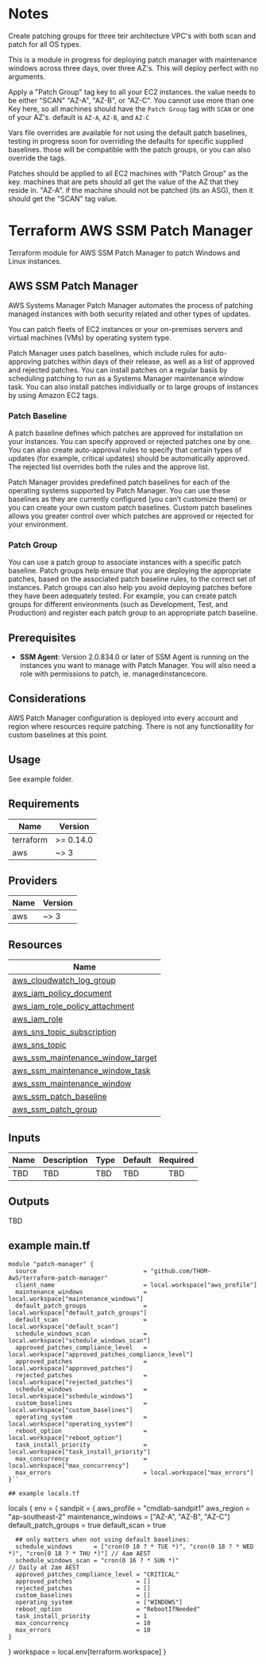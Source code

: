 # Notes

Create patching groups for three teir architecture VPC's with both scan and patch for all OS types.

This is a module in progress for deploying patch manager with maintenance windows across three days, over three AZ's. This will deploy perfect with no arguments. 

Apply a "Patch Group" tag key to all your EC2 instances. the value needs to be either "SCAN" "AZ-A", "AZ-B", or "AZ-C".
You cannot use more than one Key here, so all machines should have the `Patch Group` tag with `SCAN` or one of your AZ's. default is `AZ-A`, `AZ-B`, and `AZ-C` 

Vars file overrides are available for not using the default patch baselines, testing in progress soon for overriding the defaults 
for specific supplied baselines. those will be compatible with the patch groups, or you can also override the tags. 

Patches should be applied to all EC2 machines with "Patch Group" as the key. machines that are pets should all get the value
of the AZ that they reside in. "AZ-A". if the machine should not be patched (its an ASG), then it should get the "SCAN" tag value.

# Terraform AWS SSM Patch Manager

Terraform module for AWS SSM Patch Manager to patch Windows and Linux instances.

## AWS SSM Patch Manager

AWS Systems Manager Patch Manager automates the process of patching managed instances with both security related and other types of updates.

You can patch fleets of EC2 instances or your on-premises servers and virtual machines (VMs) by operating system type.

Patch Manager uses patch baselines, which include rules for auto-approving patches within days of their release, as well as a list of approved and rejected patches. You can install patches on a regular basis by scheduling patching to run as a Systems Manager maintenance window task. You can also install patches individually or to large groups of instances by using Amazon EC2 tags.  

### Patch Baseline

A patch baseline defines which patches are approved for installation on your instances. You can specify approved or rejected patches one by one. You can also create auto-approval rules to specify that certain types of updates (for example, critical updates) should be automatically approved. The rejected list overrides both the rules and the approve list.

Patch Manager provides predefined patch baselines for each of the operating systems supported by Patch Manager. You can use these baselines as they are currently configured (you can’t customize them) or you can create your own custom patch baselines. Custom patch baselines allows you greater control over which patches are approved or rejected for your environment.

### Patch Group

You can use a patch group to associate instances with a specific patch baseline. Patch groups help ensure that you are deploying the appropriate patches, based on the associated patch baseline rules, to the correct set of instances. Patch groups can also help you avoid deploying patches before they have been adequately tested. For example, you can create patch groups for different environments (such as Development, Test, and Production) and register each patch group to an appropriate patch baseline.

## Prerequisites

- **SSM Agent**: Version 2.0.834.0 or later of SSM Agent is running on the instances you want to manage with Patch Manager. You will also need a role with permissions to patch,
ie. managedinstancecore. 

## Considerations

AWS Patch Manager configuration is deployed into every account and region where resources require patching. There is not any functionallity for custom baselines at this point.

## Usage

See example folder.

## Requirements

| Name | Version |
|------|---------|
| terraform | >= 0.14.0 |
| aws | ~> 3 |

## Providers

| Name | Version |
|------|---------|
| aws | ~> 3 |

## Resources

| Name |
|------|
| [aws_cloudwatch_log_group](https://registry.terraform.io/providers/hashicorp/aws/3/docs/resources/cloudwatch_log_group) |
| [aws_iam_policy_document](https://registry.terraform.io/providers/hashicorp/aws/3/docs/data-sources/iam_policy_document) |
| [aws_iam_role_policy_attachment](https://registry.terraform.io/providers/hashicorp/aws/3/docs/resources/iam_role_policy_attachment) |
| [aws_iam_role](https://registry.terraform.io/providers/hashicorp/aws/3/docs/resources/iam_role) |
| [aws_sns_topic_subscription](https://registry.terraform.io/providers/hashicorp/aws/3/docs/resources/sns_topic_subscription) |
| [aws_sns_topic](https://registry.terraform.io/providers/hashicorp/aws/3/docs/resources/sns_topic) |
| [aws_ssm_maintenance_window_target](https://registry.terraform.io/providers/hashicorp/aws/3/docs/resources/ssm_maintenance_window_target) |
| [aws_ssm_maintenance_window_task](https://registry.terraform.io/providers/hashicorp/aws/3/docs/resources/ssm_maintenance_window_task) |
| [aws_ssm_maintenance_window](https://registry.terraform.io/providers/hashicorp/aws/3/docs/resources/ssm_maintenance_window) |
| [aws_ssm_patch_baseline](https://registry.terraform.io/providers/hashicorp/aws/3/docs/resources/ssm_patch_baseline) |
| [aws_ssm_patch_group](https://registry.terraform.io/providers/hashicorp/aws/3/docs/resources/ssm_patch_group) |

## Inputs

| Name | Description | Type | Default | Required |
|------|-------------|------|---------|:--------:|
| TBD | TBD | TBD | TBD | TBD |

## Outputs

TBD



## example main.tf
```
module "patch-manager" {
  source                              = "github.com/THOM-AwS/terraform-patch-manager"
  client_name                         = local.workspace["aws_profile"]
  maintenance_windows                 = local.workspace["maintenance_windows"]
  default_patch_groups                = local.workspace["default_patch_groups"]
  default_scan                        = local.workspace["default_scan"]
  schedule_windows_scan               = local.workspace["schedule_windows_scan"]
  approved_patches_compliance_level   = local.workspace["approved_patches_compliance_level"]
  approved_patches                    = local.workspace["approved_patches"]
  rejected_patches                    = local.workspace["rejected_patches"]
  schedule_windows                    = local.workspace["schedule_windows"]
  custom_baselines                    = local.workspace["custom_baselines"]
  operating_system                    = local.workspace["operating_system"]
  reboot_option                       = local.workspace["reboot_option"]
  task_install_priority               = local.workspace["task_install_priority"]
  max_concurrency                     = local.workspace["max_concurrency"]
  max_errors                          = local.workspace["max_errors"]
}``

## example locals.tf
```
locals {
  env = {
    sandpit = {
      aws_profile           = "cmdlab-sandpit1"
      aws_region            = "ap-southeast-2"
      maintenance_windows   = ["AZ-A", "AZ-B", "AZ-C"]
      default_patch_groups  = true
      default_scan          = true

      ## only matters when not using default baselines:
      schedule_windows      = ["cron(0 18 ? * TUE *)", "cron(0 18 ? * WED *)", "cron(0 18 ? * THU *)"] // 4am AEST
      schedule_windows_scan = "cron(0 16 ? * SUN *)"                                                   // Daily at 2am AEST
      approved_patches_compliance_level = "CRITICAL"
      approved_patches                  = []
      rejected_patches                  = []
      custom_baselines                  = []
      operating_system                  = ["WINDOWS"]
      reboot_option                     = "RebootIfNeeded"
      task_install_priority             = 1
      max_concurrency                   = 10
      max_errors                        = 10
    }
  }
  workspace = local.env[terraform.workspace]
}
```